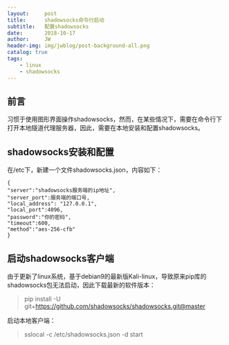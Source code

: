 ```yaml
---
layout:     post
title:      shadowsocks命令行启动
subtitle:   配置shadowsocks
date:       2018-10-17
author:     JW
header-img: img/jwblog/post-background-all.png
catalog: true
tags:
    - linux
    - shadowsocks
---
```


## 前言
习惯于使用图形界面操作shadowsocks，然而，在某些情况下，需要在命令行下打开本地隧道代理服务器，因此，需要在本地安装和配置shadowsocks。

## shadowsocks安装和配置
在/etc下，新建一个文件shadowsocks.json，内容如下：
```
{
"server":"shadowsocks服务端的ip地址",
"server_port":服务端的端口号,
"local_address": "127.0.0.1",
"local_port":4096,
"password":"你的密码",
"timeout":600,
"method":"aes-256-cfb"
}
```

## 启动shadowsocks客户端
由于更新了linux系统，基于debian9的最新版Kali-linux，导致原来pip库的shadowsocks包无法启动，因此下载最新的软件版本：
> pip install -U git+https://github.com/shadowsocks/shadowsocks.git@master

启动本地客户端：
> sslocal -c /etc/shadowsocks.json -d start
